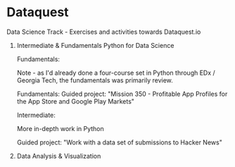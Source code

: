 # Dataquest
Data Science Track - Exercises and activities towards Dataquest.io

1. Intermediate & Fundamentals Python for Data Science 
    
    Fundamentals:
  
    Note - as I'd already done a four-course set in Python through EDx / Georgia Tech, the fundamentals was primarily review.
  
    Fundamentals: Guided project: "Mission 350 - Profitable App Profiles for the App Store and Google Play Markets"
  
    Intermediate:
  
    More in-depth work in Python
  
    Guided project: "Work with a data set of submissions to Hacker News"
  
2. Data Analysis & Visualization

